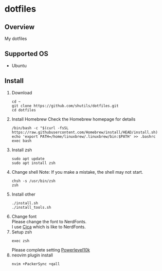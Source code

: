 # dotfiles
## Overview
My dotfiles

## Supported OS
- Ubuntu

## Install
1. Download<br>
      ```
      cd ~
      git clone https://github.com/shutils/dotfiles.git
      cd dotfiles
      ```
2. Install Homebrew
      Check the Homebrew homepage for details
      ```
      /bin/bash -c "$(curl -fsSL https://raw.githubusercontent.com/Homebrew/install/HEAD/install.sh)"
      echo 'export PATH=/home/linuxbrew/.linuxbrew/bin:$PATH' >> .bashrc
      exec bash
      ```
3. Install zsh
      ```
      sudo apt update
      sudo apt install zsh
      ```
4. Change shell
      Note: If you make a mistake, the shell may not start.
      ```
      chsh -s /usr/bin/zsh
      zsh
      ```
3. Install other
      ```
      ./install.sh
      ./install_tools.sh
      ```
5. Change font<br>
  Please change the font to NerdFonts.<br>
  I use [Cica](https://github.com/miiton/Cica) which is like to NerdFonts.<br>
6. Setup zsh
      ```
      exec zsh
      ```
      Please complete setting [Powerlevel10k](https://github.com/romkatv/powerlevel10k)
7. neovim plugin install
      ```
      nvim +PackerSync +qall
      ```
